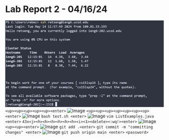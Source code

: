 # Lab Report 2 - 04/16/24
![Image](1.png)
```<up><up><up><up><up><enter>```
![Image](2.png)
```<up><up><up><up><up><up><up><enter>```
![Image](3.png)
```bash test.sh <enter>```
![Image](4.png)
```vim ListExamples.java <enter>```
```43x<j><h><h><h><h><h><h><i><1><delete><:wq!><enter>```
![Image](5.png)
```<up><up><enter>```
![Image](6.png)
```git add .<enter>```
```git commit -m "committing changes" <enter>```
![Image](7.png)
```git push origin main <enter>```
```<password>```
